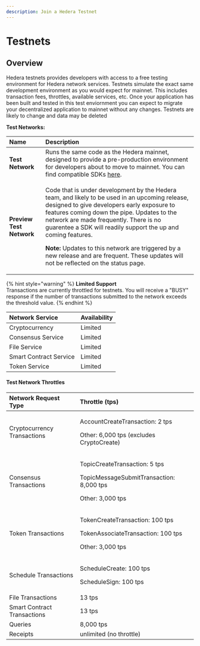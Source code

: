 ```yaml
---
description: Join a Hedera Testnet
---
```


# Testnets

## Overview

Hedera testnets provides developers with access to a free testing environment for Hedera network services. Testnets simulate the exact same development environment as you would expect for mainnet. This includes transaction fees, throttles, available services, etc. Once your application has been built and tested in this test enviornment you can expect to migrate your decentralized application to mainnet without any changes. Testnets are likely to change and data may be deleted

**Test Networks:**

<table>
  <thead>
    <tr>
      <th style="text-align:left"><b>Name</b>
      </th>
      <th style="text-align:left">Description</th>
    </tr>
  </thead>
  <tbody>
    <tr>
      <td style="text-align:left"><b>Test Network</b>
      </td>
      <td style="text-align:left">Runs the same code as the Hedera mainnet, designed to provide a pre-production
        environment for developers about to move to mainnet. You can find compatible
        SDKs <a href="../docs/sdks/#hedera-supported-sdks">here</a>.</td>
    </tr>
    <tr>
      <td style="text-align:left"><b>Preview Test Network</b>
      </td>
      <td style="text-align:left">
        <p>Code that is under development by the Hedera team, and likely to be used
          in an upcoming release, designed to give developers early exposure to features
          coming down the pipe. Updates to the network are made frequently. There
          is no guarentee a SDK will readily support the up and coming features.</p>
        <p></p>
        <p><b>Note: </b>Updates to this network are triggered by a new release and
          are frequent. These updates will not be reflected on the status page.</p>
      </td>
    </tr>
  </tbody>
</table>

{% hint style="warning" %}
**Limited Support**  
Transactions are currently throttled for testnets. You will receive a "BUSY" response if the number of transactions submitted to the network exceeds the threshold value.
{% endhint %}

| Network Service | Availability  |
| :--- | :--- |
| Cryptocurrency | Limited |
| Consensus Service | Limited |
| File Service | Limited |
| Smart Contract Service | Limited  |
| Token Service | Limited |

#### Test Network Throttles

<table>
  <thead>
    <tr>
      <th style="text-align:left">Network Request Type</th>
      <th style="text-align:left">Throttle (tps)</th>
    </tr>
  </thead>
  <tbody>
    <tr>
      <td style="text-align:left">Cryptocurrency Transactions</td>
      <td style="text-align:left">
        <p>AccountCreateTransaction: 2 tps</p>
        <p>Other: 6,000 tps (excludes CryptoCreate)</p>
      </td>
    </tr>
    <tr>
      <td style="text-align:left">Consensus Transactions</td>
      <td style="text-align:left">
        <p>TopicCreateTransaction: 5 tps</p>
        <p>TopicMessageSubmitTransaction: 8,000 tps</p>
        <p>Other: 3,000 tps</p>
      </td>
    </tr>
    <tr>
      <td style="text-align:left">Token Transactions</td>
      <td style="text-align:left">
        <p>TokenCreateTransaction: 100 tps</p>
        <p>TokenAssociateTransaction: 100 tps</p>
        <p>Other: 3,000 tps</p>
      </td>
    </tr>
    <tr>
      <td style="text-align:left">Schedule Transactions</td>
      <td style="text-align:left">
        <p>ScheduleCreate: 100 tps</p>
        <p>ScheduleSign: 100 tps</p>
      </td>
    </tr>
    <tr>
      <td style="text-align:left">File Transactions</td>
      <td style="text-align:left">13 tps</td>
    </tr>
    <tr>
      <td style="text-align:left">Smart Contract Transactions</td>
      <td style="text-align:left">13 tps</td>
    </tr>
    <tr>
      <td style="text-align:left">Queries</td>
      <td style="text-align:left">8,000 tps</td>
    </tr>
    <tr>
      <td style="text-align:left">Receipts</td>
      <td style="text-align:left">unlimited (no throttle)</td>
    </tr>
  </tbody>
</table>

